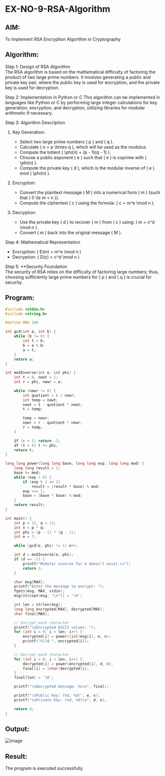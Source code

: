 # EX-NO-9-RSA-Algorithm

## AIM:
To Implement RSA Encryption Algorithm in Cryptography

## Algorithm:


Step 1: Design of RSA Algorithm  
The RSA algorithm is based on the mathematical difficulty of factoring the product of two large prime numbers. It involves generating a public and private key pair, where the public key is used for encryption, and the private key is used for decryption.

Step 2: Implementation in Python or C 
This algorithm can be implemented in languages like Python or C by performing large integer calculations for key generation, encryption, and decryption, utilizing libraries for modular arithmetic if necessary.

Step 3: Algorithm Description  
1. Key Generation:
   - Select two large prime numbers \( p \) and \( q \).
   - Calculate \( n = p \times q \), which will be used as the modulus.
   - Compute the totient \( \phi(n) = (p - 1)(q - 1) \).
   - Choose a public exponent \( e \) such that \( e \) is coprime with \( \phi(n) \).
   - Compute the private key \( d \), which is the modular inverse of \( e \) mod \( \phi(n) \).

2. Encryption:
   - Convert the plaintext message \( M \) into a numerical form \( m \) (such that \( 0 \le m < n \)).
   - Compute the ciphertext \( c \) using the formula: \( c = m^e \mod n \).

3. Decryption:
   - Use the private key \( d \) to recover \( m \) from \( c \) using: \( m = c^d \mod n \).
   - Convert \( m \) back into the original message \( M \).

Step 4: Mathematical Representation  
- Encryption: \( E(m) = m^e \mod n \)
- Decryption: \( D(c) = c^d \mod n \)

Step 5: **Security Foundation  
The security of RSA relies on the difficulty of factoring large numbers; thus, choosing sufficiently large prime numbers for \( p \) and \( q \) is crucial for security.

## Program:
```c
#include <stdio.h>
#include <string.h>

#define MAX 100

int gcd(int a, int b) {
    while (b != 0) {
        int t = b;
        b = a % b;
        a = t;
    }
    return a;
}

int modInverse(int e, int phi) {
    int t = 0, newt = 1;
    int r = phi, newr = e;

    while (newr != 0) {
        int quotient = r / newr;
        int temp = newt;
        newt = t - quotient * newt;
        t = temp;

        temp = newr;
        newr = r - quotient * newr;
        r = temp;
    }

    if (r > 1) return -1;
    if (t < 0) t += phi;
    return t;
}

long long power(long long base, long long exp, long long mod) {
    long long result = 1;
    base %= mod;
    while (exp > 0) {
        if (exp % 2 == 1)
            result = (result * base) % mod;
        exp >>= 1;
        base = (base * base) % mod;
    }
    return result;
}

int main() {
    int p = 11, q = 13;
    int n = p * q;
    int phi = (p - 1) * (q - 1);
    int e = 7;

    while (gcd(e, phi) != 1) e++;

    int d = modInverse(e, phi);
    if (d == -1) {
        printf("Modular inverse for e doesn't exist.\n");
        return 1;
    }

    char msg[MAX];
    printf("Enter the message to encrypt: ");
    fgets(msg, MAX, stdin);
    msg[strcspn(msg, "\n")] = '\0';

    int len = strlen(msg);
    long long encrypted[MAX], decrypted[MAX];
    char final[MAX];

    // Encrypt each character
    printf("\nEncrypted ASCII values: ");
    for (int i = 0; i < len; i++) {
        encrypted[i] = power((int)msg[i], e, n);
        printf("%lld ", encrypted[i]);
    }

    // Decrypt each character
    for (int i = 0; i < len; i++) {
        decrypted[i] = power(encrypted[i], d, n);
        final[i] = (char)decrypted[i];
    }
    final[len] = '\0';

    printf("\nDecrypted message: %s\n", final);

    printf("\nPublic Key: (%d, %d)", e, n);
    printf("\nPrivate Key: (%d, %d)\n", d, n);

    return 0;
}

```
## Output:
![image](https://github.com/user-attachments/assets/4b76dd89-3816-4c5d-a9e6-fac99fe16252)

## Result:
 The program is executed successfully.
